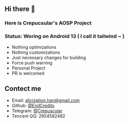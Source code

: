 ## Hi there 👋

### Here is Crepucsular's AOSP Project

### Status: Woring on Android 13 ( I call it tailwind ~ )

 - Nothing optimizations
 - Nothing customizations
 - Just necessary changes for building
 - Force push warning
 - Personal Project
 - PR is welcomed
 
## Contect me

 - Email: alicization.han@gmail.com
 - Github: [@EndCredits](https://github.com/EndCredits)
 - Telegram: [@Crepuscular](https://t.me/EndCredits)
 - Tencent QQ: 2954582482
